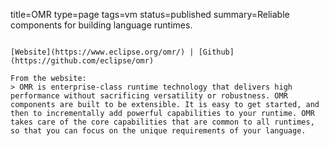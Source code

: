 title=OMR
type=page
tags=vm
status=published
summary=Reliable components for building language runtimes.
~~~~~~

[Website](https://www.eclipse.org/omr/) | [Github](https://github.com/eclipse/omr)

From the website:
> OMR is enterprise-class runtime technology that delivers high performance without sacrificing versatility or robustness. OMR components are built to be extensible. It is easy to get started, and then to incrementally add powerful capabilities to your runtime. OMR takes care of the core capabilities that are common to all runtimes, so that you can focus on the unique requirements of your language.


